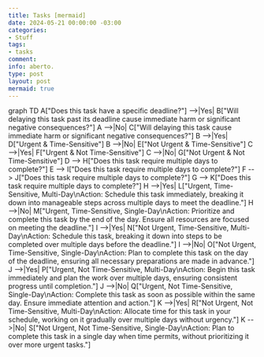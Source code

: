 ```yaml
---
title: Tasks [mermaid]
date: 2024-05-21 00:00:00 -03:00
categories:
- Stuff
tags:
- tasks
comment: 
info: aberto.
type: post
layout: post
mermaid: true
---
```


<div class="mermaid">

graph TD
    A["Does this task have a specific deadline?"] -->|Yes| B["Will delaying this task past its deadline cause immediate harm or significant negative consequences?"]
    A -->|No| C["Will delaying this task cause immediate harm or significant negative consequences?"]
    B -->|Yes| D["Urgent & Time-Sensitive"]
    B -->|No| E["Not Urgent & Time-Sensitive"]
    C -->|Yes| F["Urgent & Not Time-Sensitive"]
    C -->|No| G["Not Urgent & Not Time-Sensitive"]
    D --> H["Does this task require multiple days to complete?"]
    E --> I["Does this task require multiple days to complete?"]
    F --> J["Does this task require multiple days to complete?"]
    G --> K["Does this task require multiple days to complete?"]
    H -->|Yes| L["Urgent, Time-Sensitive, Multi-Day\nAction: Schedule this task immediately, breaking it down into manageable steps across multiple days to meet the deadline."]
    H -->|No| M["Urgent, Time-Sensitive, Single-Day\nAction: Prioritize and complete this task by the end of the day. Ensure all resources are focused on meeting the deadline."]
    I -->|Yes| N["Not Urgent, Time-Sensitive, Multi-Day\nAction: Schedule this task, breaking it down into steps to be completed over multiple days before the deadline."]
    I -->|No| O["Not Urgent, Time-Sensitive, Single-Day\nAction: Plan to complete this task on the day of the deadline, ensuring all necessary preparations are made in advance."]
    J -->|Yes| P["Urgent, Not Time-Sensitive, Multi-Day\nAction: Begin this task immediately and plan the work over multiple days, ensuring consistent progress until completion."]
    J -->|No| Q["Urgent, Not Time-Sensitive, Single-Day\nAction: Complete this task as soon as possible within the same day. Ensure immediate attention and action."]
    K -->|Yes| R["Not Urgent, Not Time-Sensitive, Multi-Day\nAction: Allocate time for this task in your schedule, working on it gradually over multiple days without urgency."]
    K -->|No| S["Not Urgent, Not Time-Sensitive, Single-Day\nAction: Plan to complete this task in a single day when time permits, without prioritizing it over more urgent tasks."]

</div>
